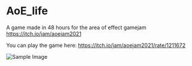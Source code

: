 # AoE_life
A game made in 48 hours for the area of effect gamejam https://itch.io/jam/aoejam2021

You can play the game here: https://itch.io/jam/aoejam2021/rate/1211672

![Sample Image](https://i.imgur.com/GJmoH3c.png)
